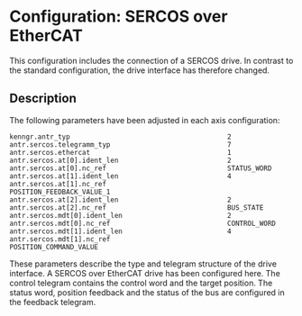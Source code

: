 # Configuration: SERCOS over EtherCAT

This configuration includes the connection of a SERCOS drive. In contrast to the standard configuration, the drive interface has therefore changed.

## Description

The following parameters have been adjusted in each axis configuration:

```
kenngr.antr_typ                                       2
antr.sercos.telegramm_typ                             7
antr.sercos.ethercat                                  1
antr.sercos.at[0].ident_len                           2
antr.sercos.at[0].nc_ref                              STATUS_WORD
antr.sercos.at[1].ident_len                           4
antr.sercos.at[1].nc_ref                              POSITION_FEEDBACK_VALUE_1
antr.sercos.at[2].ident_len                           2
antr.sercos.at[2].nc_ref                              BUS_STATE
antr.sercos.mdt[0].ident_len                          2
antr.sercos.mdt[0].nc_ref                             CONTROL_WORD
antr.sercos.mdt[1].ident_len                          4
antr.sercos.mdt[1].nc_ref                             POSITION_COMMAND_VALUE
```

These parameters describe the type and telegram structure of the drive interface. A SERCOS over EtherCAT drive has been configured here. The control telegram contains the control word and the target position. The status word, position feedback and the status of the bus are configured in the feedback telegram.
